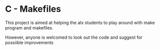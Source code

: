 # C - Makefiles

This project is aimed at helping the alx students to play around with make program and makefiles.

However, anyone is welcomed to look out the code and suggest for possiible improvements
